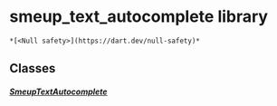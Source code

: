 


# smeup_text_autocomplete library






    *[<Null safety>](https://dart.dev/null-safety)*





## Classes

##### [SmeupTextAutocomplete](../smeup_widgets_smeup_text_autocomplete/SmeupTextAutocomplete-class.md)



 















